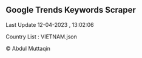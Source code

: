 

## Google Trends Keywords Scraper 
 
Last Update 12-04-2023 , 13:02:06

Country List :
VIETNAM.json



© Abdul Muttaqin 
